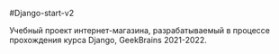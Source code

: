 #Django-start-v2

Учебный проект интернет-магазина, разрабатываемый
 в процессе прохождения курса Django, GeekBrains 2021-2022.

